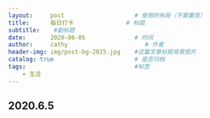 ```yaml
---
layout:     post                    # 使用的布局（不需要改）
title:      每日打卡               # 标题 
subtitle:    #副标题
date:       2020-06-05              # 时间
author:     cathy                      # 作者
header-img: img/post-bg-2015.jpg    #这篇文章标题背景图片
catalog: true                       # 是否归档
tags:                               #标签
    - 生活
---
```


## 2020.6.5




